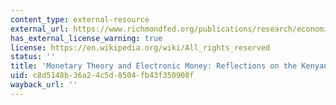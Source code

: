 ```yaml
---
content_type: external-resource
external_url: https://www.richmondfed.org/publications/research/economic_quarterly/2010/q1/townsend
has_external_license_warning: true
license: https://en.wikipedia.org/wiki/All_rights_reserved
status: ''
title: 'Monetary Theory and Electronic Money: Reflections on the Kenyan Experience'
uid: c8d5148b-36a2-4c5d-8504-fb43f350908f
wayback_url: ''
---
```

